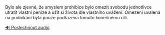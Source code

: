 
Bylo ale zjevné, že smyslem prohibice bylo omezit svobodu jednotlivce utratit vlastní peníze a užít si života dle vlastního uvážení. Omezení uvalená na podnikání byla pouze podřazena tomuto konečnému cíli.

[🔊 Poslechnout audio](/data/7-paragraphs/audio/chapter_145/para_008-Bylo-ale-zjevn-e-smyslem-prohibice-bylo-omezit.mp3)
